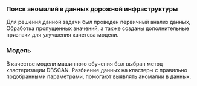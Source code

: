 ### Поиск аномалий в данных дорожной инфраструктуры
Для решения данной задачи был проведен первичный анализ данных,
Обработка пропущенных значений, а также созданы дополнительные признаки
для улучшения качетсва модели.
### Модель
В качестве модели машинного обучения был выбран метод кластеризации DBSCAN.
Разбиение данных на кластеры с правильно подобранными параметрами, помогают
выявлять аномалии в данных.
